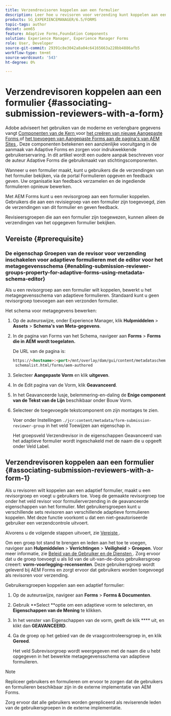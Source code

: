 ```yaml
---
title: Verzendrevisoren koppelen aan een formulier
description: Leer hoe u revisoren voor verzending kunt koppelen aan een formulier in AEM Forms. Gekoppelde revisoren reviseren een formulier dat via de portal Formulieren is verzonden.
products: SG_EXPERIENCEMANAGER/6.5/FORMS
topic-tags: author
docset: aem65
feature: Adaptive Forms,Foundation Components
solution: Experience Manager, Experience Manager Forms
role: User, Developer
source-git-commit: 29391c8e3042a8a04c64165663a228bb4886afb5
workflow-type: tm+mt
source-wordcount: '543'
ht-degree: 0%

---
```


# Verzendrevisoren koppelen aan een formulier {#associating-submission-reviewers-with-a-form}

<span class="preview"> Adobe adviseert het gebruiken van de moderne en verlengbare gegevens vangt [ Componenten van de Kern ](https://experienceleague.adobe.com/docs/experience-manager-core-components/using/adaptive-forms/introduction.html) voor [ het creëren van nieuwe Aangepaste Forms ](/help/forms/using/create-an-adaptive-form-core-components.md) of [ het toevoegen van Aangepaste Forms aan de pagina&#39;s van AEM Sites ](/help/forms/using/create-or-add-an-adaptive-form-to-aem-sites-page.md). Deze componenten betekenen een aanzienlijke vooruitgang in de aanmaak van Adaptive Forms en zorgen voor indrukwekkende gebruikerservaring. In dit artikel wordt een oudere aanpak beschreven voor de auteur Adaptive Forms die gebruikmaakt van stichtingscomponenten. </span>

Wanneer u een formulier maakt, kunt u gebruikers die de verzendingen van het formulier bekijken, via de portal Formulieren opgeven en feedback geven. Uw organisatie kan feedback verzamelen en de ingediende formulieren opnieuw bewerken.

Met AEM Forms kunt u een revisorgroep aan een formulier koppelen. Gebruikers die aan een revisiegroep van een formulier zijn toegevoegd, zien de verzendingen van dit formulier en geven feedback.

Revisieersgroepen die aan een formulier zijn toegewezen, kunnen alleen de verzendingen van het opgegeven formulier bekijken.

## Vereiste {#prerequisite}

### De eigenschap Groepen van de revisor voor verzending inschakelen voor adaptieve formulieren met de editor voor het metagegevensschema {#enabling-submission-reviewer-groups-property-for-adaptive-forms-using-metadata-schema-editor}

Als u een revisorgroep aan een formulier wilt koppelen, bewerkt u het metagegevensschema van adaptieve formulieren. Standaard kunt u geen revisorgroep toevoegen aan een verzonden formulier.

Het schema voor metagegevens bewerken:

1. Op de auteurswijze, onder Experience Manager, klik **Hulpmiddelen** > **Assets** > **Schema&#39;s van Meta-gegevens**.
1. In de pagina van Forms van het Schema, navigeer aan **Forms** > **Forms die in AEM wordt toegelaten.**

   De URL van de pagina is:

   ```html
   https://<hostname>:<port>/mnt/overlay/dam/gui/content/metadataschemaeditor/
    schemalist.html/forms/aem-authored
   ```

1. Selecteer **Aangepaste Vorm** en klik **uitgeven**.
1. In de Edit pagina van de Vorm, klik **Geavanceerd**.
1. In het Geavanceerde lusje, belemmering-en-daling de **Enige component van de Tekst van de Lijn** beschikbaar onder Bouw Vorm.
1. Selecteer de toegevoegde tekstcomponent om zijn montages te zien.

   Voer onder Instellingen `./jcr:content/metadata/form-submission-reviewer-group` in het veld Toewijzen aan eigenschap in.

   Het groepsveld Verzendrevisor in de eigenschappen Geavanceerd van het adaptieve formulier wordt ingeschakeld met de naam die u opgeeft onder Veld Label.

## Verzendrevisoren koppelen aan een formulier {#associating-submission-reviewers-with-a-form-1}

Als u revisoren wilt koppelen aan een adaptief formulier, maakt u een revisorgroep en voegt u gebruikers toe. Voeg de gemaakte revisorgroep toe onder het veld revisor voor formulierverzending in de geavanceerde eigenschappen van het formulier.
Met gebruikersgroepen kunt u verschillende sets revisoren aan verschillende adaptieve formulieren koppelen. Met deze functie voorkomt u dat een niet-geautoriseerde gebruiker een verzendcontrole uitvoert.

Alvorens u de volgende stappen uitvoert, zie [ Vereiste ](../../forms/using/adding-reviewers-form.md#prerequisite).

Om een groep tot stand te brengen en leden aan het toe te voegen, navigeer aan **Hulpmiddelen** > **Verrichtingen** > **Veiligheid** > **Groepen**.
Voor meer informatie, zie [ Beleid van de Gebruiker en de Diensten ](/help/sites-administering/security.md).
Zorg ervoor dat u de groep toevoegt u als lid van de uit-van-de-doos gebruikersgroep creeert: **vorm-voorlegging-recensenten**. Deze gebruikersgroep wordt geleverd bij AEM Forms en zorgt ervoor dat gebruikers worden toegevoegd als revisoren voor verzending.

Gebruikersgroepen koppelen aan een adaptief formulier:

1. Op de auteurswijze, navigeer aan **Forms** > **Forms &amp; Documenten**.
1. Gebruik **Select **optie om een adaptieve vorm te selecteren, en **Eigenschappen van de Mening** te klikken.
1. In het venster van Eigenschappen van de vorm, geeft de klik **** uit, en klikt dan **GEAVANCEERD**.
1. Ga de groep op het gebied van de de vraagcontroleersgroep in, en klik **Gereed**.

   Het veld Subrevisorgroep wordt weergegeven met de naam die u hebt opgegeven in het bewerkte metagegevensschema van adaptieve formulieren.

>[!NOTE]
>
>Repliceer gebruikers en formulieren om ervoor te zorgen dat de gebruikers en formulieren beschikbaar zijn in de externe implementatie van AEM Forms.
>
>Zorg ervoor dat alle gebruikers worden gerepliceerd als reviserende leden van de gebruikersgroepen in de externe implementatie.
